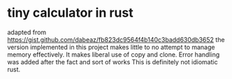 # tiny calculator in rust
adapted from https://gist.github.com/dabeaz/fb823dc9564f4b140c3badd630db3652
the version implemented in this project makes little to no attempt to manage memory effectively. It makes liberal use of copy and clone.
Error handling was added after the fact and sort of works
This is definitely not idiomatic rust.